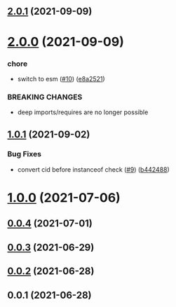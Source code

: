 ## [2.0.1](https://github.com/ipfs/js-blockstore-datastore-adapter/compare/v2.0.0...v2.0.1) (2021-09-09)



# [2.0.0](https://github.com/ipfs/js-blockstore-datastore-adapter/compare/v1.0.1...v2.0.0) (2021-09-09)


### chore

* switch to esm ([#10](https://github.com/ipfs/js-blockstore-datastore-adapter/issues/10)) ([e8a2521](https://github.com/ipfs/js-blockstore-datastore-adapter/commit/e8a2521c090790c6cd6877950a3d90c3a938d83d))


### BREAKING CHANGES

* deep imports/requires are no longer possible



## [1.0.1](https://github.com/ipfs/js-blockstore-datastore-adapter/compare/v1.0.0...v1.0.1) (2021-09-02)


### Bug Fixes

* convert cid before instanceof check ([#9](https://github.com/ipfs/js-blockstore-datastore-adapter/issues/9)) ([b442488](https://github.com/ipfs/js-blockstore-datastore-adapter/commit/b4424884e89dc30b27a8466ba6cefac5e0612daa))



# [1.0.0](https://github.com/ipfs/js-blockstore-datastore-adapter/compare/v0.0.4...v1.0.0) (2021-07-06)



## [0.0.4](https://github.com/ipfs/js-blockstore-datastore-adapter/compare/v0.0.3...v0.0.4) (2021-07-01)



## [0.0.3](https://github.com/ipfs/js-blockstore-datastore-adapter/compare/v0.0.2...v0.0.3) (2021-06-29)



## [0.0.2](https://github.com/ipfs/js-blockstore-datastore-adapter/compare/v0.0.1...v0.0.2) (2021-06-28)



## 0.0.1 (2021-06-28)



